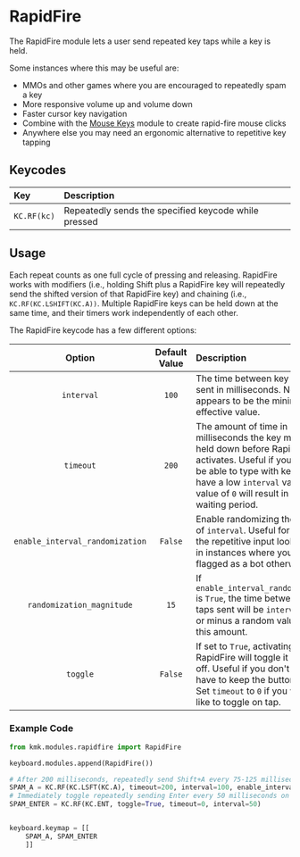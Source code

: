 # RapidFire

The RapidFire module lets a user send repeated key taps while a key is held.

Some instances where this may be useful are:

- MMOs and other games where you are encouraged to repeatedly spam a key
- More responsive volume up and volume down
- Faster cursor key navigation
- Combine with the [Mouse Keys](mouse_keys.md) module to create rapid-fire mouse clicks
- Anywhere else you may need an ergonomic alternative to repetitive key tapping

## Keycodes

| Key         | Description                                          |
| :---------- | :--------------------------------------------------- |
| `KC.RF(kc)` | Repeatedly sends the specified keycode while pressed |

## Usage

Each repeat counts as one full cycle of pressing and releasing. RapidFire works with modifiers (i.e., holding Shift plus a RapidFire key will repeatedly send the shifted version of that RapidFire key) and chaining (i.e., `KC.RF(KC.LSHIFT(KC.A))`. Multiple RapidFire keys can be held down at the same time, and their timers work independently of each other.

The RapidFire keycode has a few different options:

|             Option              | Default Value | Description                                                                                                                                                                                                                 |
| :-----------------------------: | :-----------: | :-------------------------------------------------------------------------------------------------------------------------------------------------------------------------------------------------------------------------- |
|           `interval`            |     `100`     | The time between key taps sent in milliseconds. Note: `10` appears to be the minimum effective value.                                                                                                                       |
|            `timeout`            |     `200`     | The amount of time in milliseconds the key must be held down before RapidFire activates. Useful if you want to be able to type with keys that have a low `interval` value. A value of `0` will result in no waiting period. |
| `enable_interval_randomization` |    `False`    | Enable randomizing the value of `interval`. Useful for making the repetitive input look human in instances where you may be flagged as a bot otherwise.                                                                     |
|    `randomization_magnitude`    |     `15`      | If `enable_interval_randomization` is `True`, the time between key taps sent will be `interval` plus or minus a random value up to this amount.                                                                             |
|            `toggle`             |    `False`    | If set to `True`, activating RapidFire will toggle it on or off. Useful if you don't want to have to keep the button held. Set `timeout` to `0` if you would like to toggle on tap.                                         |

### Example Code

```python
from kmk.modules.rapidfire import RapidFire

keyboard.modules.append(RapidFire())

# After 200 milliseconds, repeatedly send Shift+A every 75-125 milliseconds while the button is held
SPAM_A = KC.RF(KC.LSFT(KC.A), timeout=200, interval=100, enable_interval_randomization=True, randomization_magnitude=25)
# Immediately toggle repeatedly sending Enter every 50 milliseconds on tap
SPAM_ENTER = KC.RF(KC.ENT, toggle=True, timeout=0, interval=50)


keyboard.keymap = [[
    SPAM_A, SPAM_ENTER
    ]]

```
